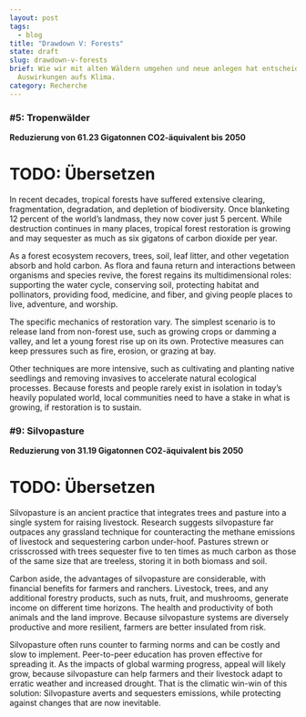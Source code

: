 ```yaml
---
layout: post
tags:
  - blog
title: "Drawdown V: Forests"
state: draft
slug: drawdown-v-forests
brief: Wie wir mit alten Wäldern umgehen und neue anlegen hat entscheidende
  Auswirkungen aufs Klima.
category: Recherche
---
```


### \#5: Tropenwälder

**Reduzierung von 61.23 Gigatonnen CO2-äquivalent bis 2050**
# TODO: Übersetzen

In recent decades, tropical forests have suffered extensive clearing, fragmentation, degradation, and depletion of biodiversity. Once blanketing 12 percent of the world’s landmass, they now cover just 5 percent. While destruction continues in many places, tropical forest restoration is growing and may sequester as much as six gigatons of carbon dioxide per year.

As a forest ecosystem recovers, trees, soil, leaf litter, and other vegetation absorb and hold carbon. As flora and fauna return and interactions between organisms and species revive, the forest regains its multidimensional roles: supporting the water cycle, conserving soil, protecting habitat and pollinators, providing food, medicine, and fiber, and giving people places to live, adventure, and worship.

The specific mechanics of restoration vary. The simplest scenario is to release land from non-forest use, such as growing crops or damming a valley, and let a young forest rise up on its own. Protective measures can keep pressures such as fire, erosion, or grazing at bay.

Other techniques are more intensive, such as cultivating and planting native seedlings and removing invasives to accelerate natural ecological processes. Because forests and people rarely exist in isolation in today’s heavily populated world, local communities need to have a stake in what is growing, if restoration is to sustain.



### \#9: Silvopasture

**Reduzierung von 31.19 Gigatonnen CO2-äquivalent bis 2050**
# TODO: Übersetzen


Silvopasture is an ancient practice that integrates trees and pasture into a single system for raising livestock. Research suggests silvopasture far outpaces any grassland technique for counteracting the methane emissions of livestock and sequestering carbon under-hoof. Pastures strewn or crisscrossed with trees sequester five to ten times as much carbon as those of the same size that are treeless, storing it in both biomass and soil.

Carbon aside, the advantages of silvopasture are considerable, with financial benefits for farmers and ranchers. Livestock, trees, and any additional forestry products, such as nuts, fruit, and mushrooms, generate income on different time horizons. The health and productivity of both animals and the land improve. Because silvopasture systems are diversely productive and more resilient, farmers are better insulated from risk.

Silvopasture often runs counter to farming norms and can be costly and slow to implement. Peer-to-peer education has proven effective for spreading it. As the impacts of global warming progress, appeal will likely grow, because silvopasture can help farmers and their livestock adapt to erratic weather and increased drought. That is the climatic win-win of this solution: Silvopasture averts and sequesters emissions, while protecting against changes that are now inevitable.

